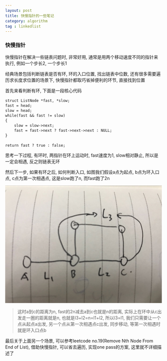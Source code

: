 ```yaml
---
layout: post
title: 快慢指针的一些笔记
category: algorithm
tag : linkedlist
---
```


### 快慢指针  
快慢指针在解决一些链表问题时, 非常好用, 通常是用两个移动速度不同的指针来执行, 例如一个步长2, 一个步长1  

经典场景包括判断链表是否有环, 环的入口位置, 找出链表中位数, 还有很多需要遍历求长度求位置的场景下, 快慢指针都取巧省掉便利的环节, 直接找到位置  

首先来看判断有环, 下面是一段核心代码    

```
struct ListNode *fast, *slow;
fast = head;
slow = head;
while(fast && fast != slow)
{
	slow = slow->next;
	fast = fast->next ? fast->next->next : NULL;
}

return fast ? true : false;
```  

思考一下过程, 有环时, 两指针在环上运动时, fast速度为1, slow相对静止, 所以是一定会相遇, 反之则链表无环  

然后下一步, 如果有环之后, 如何判断入口, 如图我们假设a点为起点, b点为环入口点, c点为第一次相遇点, 这是slow跑了n, 而fast跑了2n  

<img src="/img/in-post/l1.jpg">

>这时a到c的距离为n, fast的2n减去a到c也就是n的距离, 实际上在环中从c出发走一圈的距离就是n, 也就是l3+l2=n=l1+l2, 所以l3=l1, 我们只需要让一个点从起点a出发, 另一个点从第一次相遇点c出发, 同步移动, 等第一次相遇时就是环入口点b  


最后关于上面另一个场景, 可以参考leetcode no.19(Remove Nth Node From End of List), 借助快慢指针, 可以省去遍历, 实现one pass的方案, 这里就不详细描述了  





